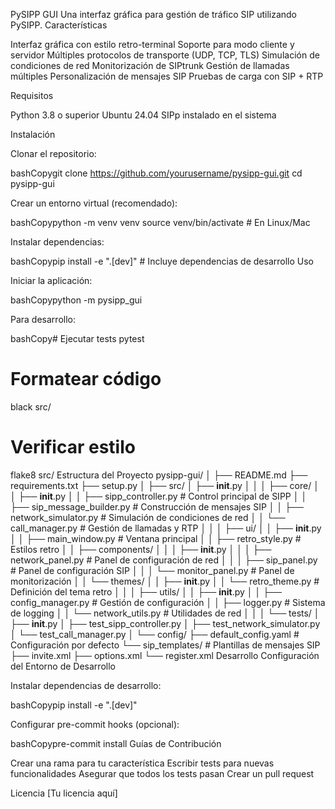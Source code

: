 PySIPP GUI
Una interfaz gráfica para gestión de tráfico SIP utilizando PySIPP.
Características

Interfaz gráfica con estilo retro-terminal
Soporte para modo cliente y servidor
Múltiples protocolos de transporte (UDP, TCP, TLS)
Simulación de condiciones de red
Monitorización de SIPtrunk
Gestión de llamadas múltiples
Personalización de mensajes SIP
Pruebas de carga con SIP + RTP

Requisitos

Python 3.8 o superior
Ubuntu 24.04
SIPp instalado en el sistema

Instalación

Clonar el repositorio:

bashCopygit clone https://github.com/yourusername/pysipp-gui.git
cd pysipp-gui

Crear un entorno virtual (recomendado):

bashCopypython -m venv venv
source venv/bin/activate  # En Linux/Mac

Instalar dependencias:

bashCopypip install -e ".[dev]"  # Incluye dependencias de desarrollo
Uso

Iniciar la aplicación:

bashCopypython -m pysipp_gui

Para desarrollo:

bashCopy# Ejecutar tests
pytest

# Formatear código
black src/

# Verificar estilo
flake8 src/
Estructura del Proyecto
pysipp-gui/
│
├── README.md
├── requirements.txt
├── setup.py
│
├── src/
│   ├── __init__.py
│   │
│   ├── core/
│   │   ├── __init__.py
│   │   ├── sipp_controller.py     # Control principal de SIPP
│   │   ├── sip_message_builder.py # Construcción de mensajes SIP
│   │   ├── network_simulator.py   # Simulación de condiciones de red
│   │   └── call_manager.py        # Gestión de llamadas y RTP
│   │
│   ├── ui/
│   │   ├── __init__.py
│   │   ├── main_window.py        # Ventana principal
│   │   ├── retro_style.py        # Estilos retro
│   │   ├── components/
│   │   │   ├── __init__.py
│   │   │   ├── network_panel.py  # Panel de configuración de red
│   │   │   ├── sip_panel.py      # Panel de configuración SIP
│   │   │   └── monitor_panel.py  # Panel de monitorización
│   │   └── themes/
│   │       ├── __init__.py
│   │       └── retro_theme.py    # Definición del tema retro
│   │
│   ├── utils/
│   │   ├── __init__.py
│   │   ├── config_manager.py     # Gestión de configuración
│   │   ├── logger.py             # Sistema de logging
│   │   └── network_utils.py      # Utilidades de red
│   │
│   └── tests/
│       ├── __init__.py
│       ├── test_sipp_controller.py
│       ├── test_network_simulator.py
│       └── test_call_manager.py
│
└── config/
    ├── default_config.yaml       # Configuración por defecto
    └── sip_templates/            # Plantillas de mensajes SIP
        ├── invite.xml
        ├── options.xml
        └── register.xml
Desarrollo
Configuración del Entorno de Desarrollo

Instalar dependencias de desarrollo:

bashCopypip install -e ".[dev]"

Configurar pre-commit hooks (opcional):

bashCopypre-commit install
Guías de Contribución

Crear una rama para tu característica
Escribir tests para nuevas funcionalidades
Asegurar que todos los tests pasan
Crear un pull request

Licencia
[Tu licencia aquí]
